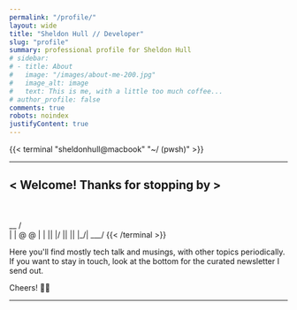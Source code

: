 ```yaml
---
permalink: "/profile/"
layout: wide
title: "Sheldon Hull // Developer"
slug: "profile"
summary: professional profile for Sheldon Hull
# sidebar:
# - title: About
#   image: "/images/about-me-200.jpg"
#   image_alt: image
#   text: This is me, with a little too much coffee...
# author_profile: false
comments: true
robots: noindex
justifyContent: true
---
```


{{< terminal "sheldonhull@macbook" "~/ (pwsh)" >}}
_________________________________
< Welcome! Thanks for stopping by >
 ---------------------------------
 \
  \
     __
    /  \
    |  |
    @  @
    |  |
    || |/
    || ||
    |\_/|
    \___/
{{< /terminal >}}

Here you'll find mostly tech talk and musings, with other topics periodically.
If you want to stay in touch, look at the bottom for the curated newsletter I send out.

Cheers! 🙏🏻

<hr>
